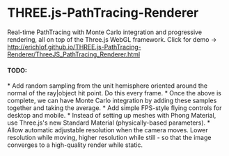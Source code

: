 # THREE.js-PathTracing-Renderer
Real-time PathTracing with Monte Carlo integration and progressive rendering, all on top of the Three.js WebGL framework.
Click for demo -> http://erichlof.github.io/THREE.js-PathTracing-Renderer/ThreeJS_PathTracing_Renderer.html

<h4>TODO:</h4>
* Add random sampling from the unit hemisphere oriented around the normal of the ray|object hit point.  Do this every frame.
* Once the above is complete, we can have Monte Carlo integration by adding these samples together and taking the average.
* Add simple FPS-style flying controls for desktop and mobile.
* Instead of setting up meshes with Phong Material, use Three.js's new Standard Material (physically-based parameters).
* Allow automatic adjustable resolution when the camera moves.  Lower resolution while moving, higher resolution while still - so that the image converges to a high-quality render while static.  
